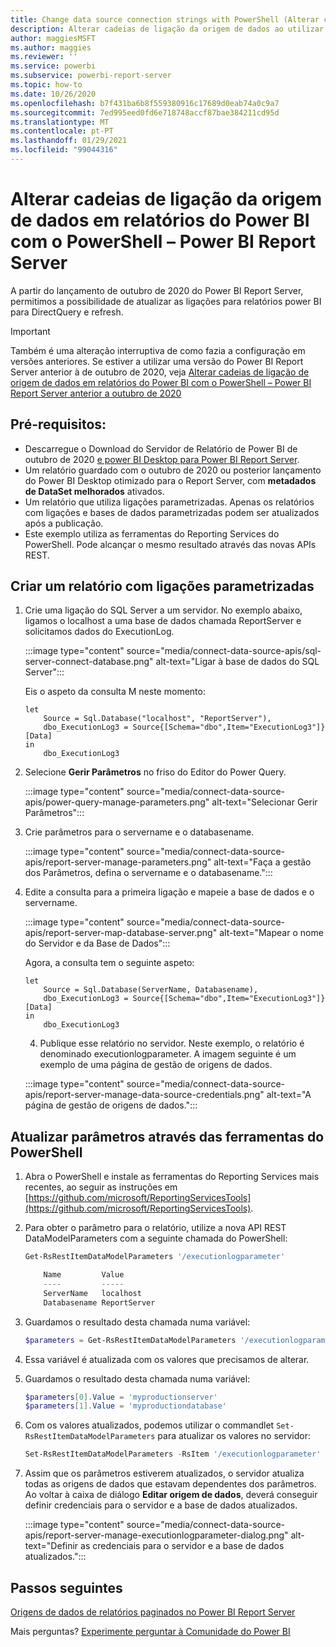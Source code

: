 ```yaml
---
title: Change data source connection strings with PowerShell (Alterar cadeias de ligação de origem de dados com o PowerShell)
description: Alterar cadeias de ligação da origem de dados ao utilizar APIs no PowerShell – Power BI Report Server.
author: maggiesMSFT
ms.author: maggies
ms.reviewer: ''
ms.service: powerbi
ms.subservice: powerbi-report-server
ms.topic: how-to
ms.date: 10/26/2020
ms.openlocfilehash: b7f431ba6b8f559380916c17689d0eab74a0c9a7
ms.sourcegitcommit: 7ed995eed0fd6e718748accf87bae384211cd95d
ms.translationtype: MT
ms.contentlocale: pt-PT
ms.lasthandoff: 01/29/2021
ms.locfileid: "99044316"
---
```

# <a name="change-data-source-connection-strings-in-power-bi-reports-with-powershell---power-bi-report-server"></a>Alterar cadeias de ligação da origem de dados em relatórios do Power BI com o PowerShell – Power BI Report Server


A partir do lançamento de outubro de 2020 do Power BI Report Server, permitimos a possibilidade de atualizar as ligações para relatórios power BI para DirectQuery e refresh.

> [!IMPORTANT]
> Também é uma alteração interruptiva de como fazia a configuração em versões anteriores. Se estiver a utilizar uma versão do Power BI Report Server anterior à de outubro de 2020, veja [Alterar cadeias de ligação de origem de dados em relatórios do Power BI com o PowerShell – Power BI Report Server anterior a outubro de 2020](connect-data-source-apis-pre-oct-2020.md)

## <a name="prerequisites"></a>Pré-requisitos:
- Descarregue o Download do Servidor de Relatório de Power BI de outubro de 2020 [e power BI Desktop para Power BI Report Server](https://powerbi.microsoft.com/report-server/).
- Um relatório guardado com o outubro de 2020 ou posterior lançamento do Power BI Desktop otimizado para o Report Server, com **metadados de DataSet melhorados** ativados.
- Um relatório que utiliza ligações parametrizadas. Apenas os relatórios com ligações e bases de dados parametrizadas podem ser atualizados após a publicação.
- Este exemplo utiliza as ferramentas do Reporting Services do PowerShell. Pode alcançar o mesmo resultado através das novas APIs REST.

## <a name="create-a-report-with-parameterized-connections"></a>Criar um relatório com ligações parametrizadas
    
1. Crie uma ligação do SQL Server a um servidor. No exemplo abaixo, ligamos o localhost a uma base de dados chamada ReportServer e solicitamos dados do ExecutionLog.

    :::image type="content" source="media/connect-data-source-apis/sql-server-connect-database.png" alt-text="Ligar à base de dados do SQL Server":::

    Eis o aspeto da consulta M neste momento:

    ```
    let
        Source = Sql.Database("localhost", "ReportServer"),
        dbo_ExecutionLog3 = Source{[Schema="dbo",Item="ExecutionLog3"]}[Data]
    in
        dbo_ExecutionLog3
    ```

2. Selecione **Gerir Parâmetros** no friso do Editor do Power Query.

    :::image type="content" source="media/connect-data-source-apis/power-query-manage-parameters.png" alt-text="Selecionar Gerir Parâmetros":::

1.  Crie parâmetros para o servername e o databasename.

    :::image type="content" source="media/connect-data-source-apis/report-server-manage-parameters.png" alt-text="Faça a gestão dos Parâmetros, defina o servername e o databasename.":::


3. Edite a consulta para a primeira ligação e mapeie a base de dados e o servername.

    :::image type="content" source="media/connect-data-source-apis/report-server-map-database-server.png" alt-text="Mapear o nome do Servidor e da Base de Dados":::

    Agora, a consulta tem o seguinte aspeto:

    ```
    let
        Source = Sql.Database(ServerName, Databasename),
        dbo_ExecutionLog3 = Source{[Schema="dbo",Item="ExecutionLog3"]}[Data]
    in
        dbo_ExecutionLog3
    ```
    
    4. Publique esse relatório no servidor. Neste exemplo, o relatório é denominado executionlogparameter. A imagem seguinte é um exemplo de uma página de gestão de origens de dados.

    :::image type="content" source="media/connect-data-source-apis/report-server-manage-data-source-credentials.png" alt-text="A página de gestão de origens de dados.":::

## <a name="update-parameters-using-the-powershell-tools"></a>Atualizar parâmetros através das ferramentas do PowerShell

1. Abra o PowerShell e instale as ferramentas do Reporting Services mais recentes, ao seguir as instruções em [https://github.com/microsoft/ReportingServicesTools](https://github.com/microsoft/ReportingServicesTools).
    
2.  Para obter o parâmetro para o relatório, utilize a nova API REST DataModelParameters com a seguinte chamada do PowerShell:

    ```powershell
    Get-RsRestItemDataModelParameters '/executionlogparameter'

        Name         Value
        ----         -----
        ServerName   localhost
        Databasename ReportServer
    ```

3. Guardamos o resultado desta chamada numa variável:

    ```powershell
    $parameters = Get-RsRestItemDataModelParameters '/executionlogparameter'
    ```

4. Essa variável é atualizada com os valores que precisamos de alterar.
5. Guardamos o resultado desta chamada numa variável:

    ```powershell
    $parameters[0].Value = 'myproductionserver'
    $parameters[1].Value = 'myproductiondatabase'
    ```

6. Com os valores atualizados, podemos utilizar o commandlet `Set-RsRestItemDataModelParameters` para atualizar os valores no servidor:

    ```powershell
    Set-RsRestItemDataModelParameters -RsItem '/executionlogparameter' -DataModelParameters $parameters
    ```

7. Assim que os parâmetros estiverem atualizados, o servidor atualiza todas as origens de dados que estavam dependentes dos parâmetros. Ao voltar à caixa de diálogo **Editar origem de dados**, deverá conseguir definir credenciais para o servidor e a base de dados atualizados.

    :::image type="content" source="media/connect-data-source-apis/report-server-manage-executionlogparameter-dialog.png" alt-text="Definir as credenciais para o servidor e a base de dados atualizados.":::

## <a name="next-steps"></a>Passos seguintes

[Origens de dados de relatórios paginados no Power BI Report Server](connect-data-sources.md) 

Mais perguntas? [Experimente perguntar à Comunidade do Power BI](https://community.powerbi.com/)
